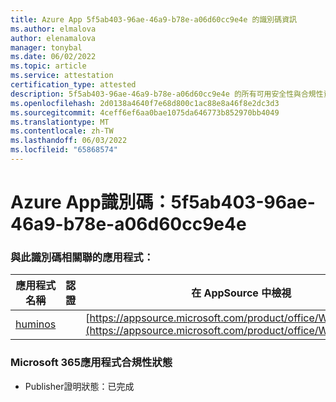 ```yaml
---
title: Azure App 5f5ab403-96ae-46a9-b78e-a06d60cc9e4e 的識別碼資訊
ms.author: elmalova
author: elenamalova
manager: tonybal
ms.date: 06/02/2022
ms.topic: article
ms.service: attestation
certification_type: attested
description: 5f5ab403-96ae-46a9-b78e-a06d60cc9e4e 的所有可用安全性與合規性資訊。
ms.openlocfilehash: 2d0138a4640f7e68d800c1ac88e8a46f8e2dc3d3
ms.sourcegitcommit: 4ceff6ef6aa0bae1075da646773b852970bb4049
ms.translationtype: MT
ms.contentlocale: zh-TW
ms.lasthandoff: 06/03/2022
ms.locfileid: "65868574"
---
```

# <a name="azure-app-id-5f5ab403-96ae-46a9-b78e-a06d60cc9e4e"></a>Azure App識別碼：5f5ab403-96ae-46a9-b78e-a06d60cc9e4e


### <a name="apps-associated-with-this-id"></a>與此識別碼相關聯的應用程式：
| **應用程式名稱** | **認證** | **在 AppSource 中檢視** |
|--------------|---------------|-----------------------|
| [huminos](../forward/WA200003308.md) |  | [https://appsource.microsoft.com/product/office/WA200003308](https://appsource.microsoft.com/product/office/WA200003308) |

### <a name="microsoft-365-app-compliance-status"></a>Microsoft 365應用程式合規性狀態
- Publisher證明狀態：已完成
